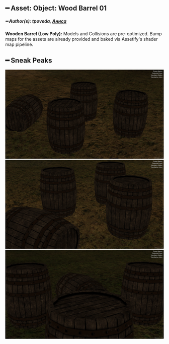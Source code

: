 ## ━ Asset: Object: Wood Barrel 01

##### ━ Author(s): tpoveda, [Аниса](https://github.com/Anisa-Nur)

**Wooden Barrel (Low Poly):** Models and Collisions are pre-optimized. Bump maps for the assets are already provided and baked via Assetify's shader map pipeline.

## ━ Sneak Peaks

![](https://raw.githubusercontent.com/ov-sa/Assetify-Library/marketplace/%5BObject-Pack%5D/Wood%20Barrel/.github/1.png)
![](https://raw.githubusercontent.com/ov-sa/Assetify-Library/marketplace/%5BObject-Pack%5D/Wood%20Barrel/.github/2.png)
![](https://raw.githubusercontent.com/ov-sa/Assetify-Library/marketplace/%5BObject-Pack%5D/Wood%20Barrel/.github/3.png)
